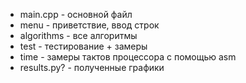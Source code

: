 - main.cpp - основной файл
- menu - приветствие, ввод строк
- algorithms - все алгоритмы
- test - тестирование + замеры
- time - замеры тактов процессора с помощью asm
- results.py? - полученные графики
